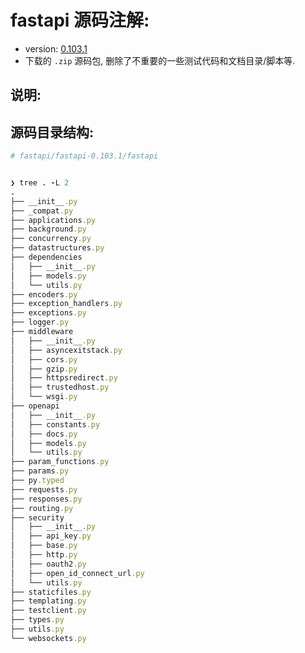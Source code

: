 # fastapi 源码注解:

- version: [0.103.1](https://github.com/tiangolo/fastapi/releases/tag/0.103.1)
- 下载的 `.zip` 源码包, 删除了不重要的一些测试代码和文档目录/脚本等.

## 说明:

## 源码目录结构:

```ruby
# fastapi/fastapi-0.103.1/fastapi


❯ tree . -L 2
.
├── __init__.py
├── _compat.py
├── applications.py
├── background.py
├── concurrency.py
├── datastructures.py
├── dependencies
│   ├── __init__.py
│   ├── models.py
│   └── utils.py
├── encoders.py
├── exception_handlers.py
├── exceptions.py
├── logger.py
├── middleware
│   ├── __init__.py
│   ├── asyncexitstack.py
│   ├── cors.py
│   ├── gzip.py
│   ├── httpsredirect.py
│   ├── trustedhost.py
│   └── wsgi.py
├── openapi
│   ├── __init__.py
│   ├── constants.py
│   ├── docs.py
│   ├── models.py
│   └── utils.py
├── param_functions.py
├── params.py
├── py.typed
├── requests.py
├── responses.py
├── routing.py
├── security
│   ├── __init__.py
│   ├── api_key.py
│   ├── base.py
│   ├── http.py
│   ├── oauth2.py
│   ├── open_id_connect_url.py
│   └── utils.py
├── staticfiles.py
├── templating.py
├── testclient.py
├── types.py
├── utils.py
└── websockets.py

```